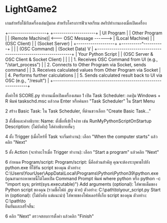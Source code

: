 # LightGame2
เกมสำหรับใช้กับเครื่องเล่นปุ่มกด สำหรับโครงการฟิวเจอเรียม
สคริปทำงานเองเมื่อเปิดเครื่อง

+-------------------+                          +---------------------+
|    UI Program     |                          |   Other Program     |
|   (Remote Machine)| <--- OSC Message ------> |   (Local Machine)   |
|   (OSC Client)    |                          |   (Socket Server)   |
+-------------------+                          +----------^----------+
         |                                               |
         | (OSC Command)                                 | (Socket Data)
         V                                               |
+-----------------------------------------------------------------+
|                    Your Python Script                           |
|          (OSC Server & OSC Client & Socket Client)              |
|                                                                 |
| 1. Receives OSC Command from UI (e.g., "/start_process")        |
| 2. Connects to Other Program via Socket, sends command          |
| 3. Receives calculated values from Other Program via Socket     |
| 4. Performs further calculations                                |
| 5. Sends calculated result back to UI via OSC (e.g., "/result") |
+-----------------------------------------------------------------+

ตั้งค่าให้ SCORE.py ทำงานเมื่อเปิดเครื่องเสมอ
1 เปิด Task Scheduler:
กดปุ่ม Windows + R พิมพ์ taskschd.msc แล้วกด Enter
หรือค้นหา "Task Scheduler" ใน Start Menu

2 สร้าง Basic Task:
ใน Task Scheduler, ที่ด้านขวาเลือก "Create Basic Task..."

3 ตั้งชื่อและคำอธิบาย:
Name: ตั้งชื่อที่เข้าใจง่าย เช่น RunMyPythonScriptOnStartup
Description: (ไม่บังคับ) ใส่คำอธิบายสั้นๆ

4 ตั้ง Trigger (เมื่อไหร่ที่ Task จะเริ่มทำงาน):
เลือก "When the computer starts" แล้วคลิก "Next"

5 ตั้ง Action (จะทำอะไรเมื่อ Trigger ทำงาน):
เลือก "Start a program" แล้วคลิก "Next"

6 กำหนด Program/script:
Program/script: นี่คือส่วนสำคัญ คุณจะต้องระบุพาธไปยัง python.exe ที่ใช้รัน script ของคุณ
ตัวอย่าง: C:\Users\YourUser\AppData\Local\Programs\Python\Python39\python.exe
(คุณสามารถหาพาธนี้ได้โดยเปิด Command Prompt พิมพ์ where python หรือ python -c "import sys; print(sys.executable)")
Add arguments (optional): ใส่พาธเต็มของ Python script ของคุณ (รวมชื่อไฟล์ .py ด้วย)
ตัวอย่าง: C:\path\to\your_script.py
Start in (optional): (ไม่บังคับ แต่แนะนำ) ใส่พาธของโฟลเดอร์ที่เก็บ script ของคุณ
ตัวอย่าง: C:\path\to\
ยืนยันและเสร็จสิ้น:

6 คลิก "Next" ตรวจสอบการตั้งค่า แล้วคลิก "Finish"
